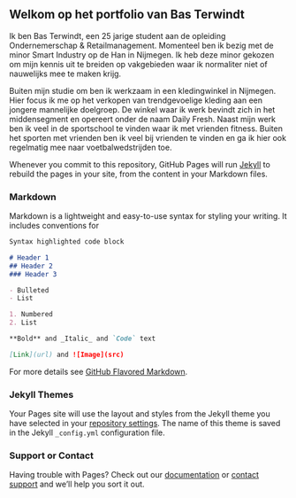 ## Welkom op het portfolio van Bas Terwindt 
Ik ben Bas Terwindt, een 25 jarige student aan de opleiding Ondernemerschap & Retailmanagement. Momenteel ben ik bezig met de minor Smart Industry op de Han in Nijmegen. Ik heb deze minor gekozen om mijn kennis uit te breiden op vakgebieden waar ik normaliter niet of nauwelijks mee te maken krijg. 

Buiten mijn studie om ben ik werkzaam in een kledingwinkel in Nijmegen. Hier focus ik me op het verkopen van trendgevoelige kleding aan een jongere mannelijke doelgroep. De winkel waar ik werk bevindt zich in het middensegment en opereert onder de naam Daily Fresh. Naast mijn werk ben ik veel in de sportschool te vinden waar ik met vrienden fitness. Buiten het sporten met vrienden ben ik veel bij vrienden te vinden en ga ik hier ook regelmatig mee naar voetbalwedstrijden toe. 

Whenever you commit to this repository, GitHub Pages will run [Jekyll](https://jekyllrb.com/) to rebuild the pages in your site, from the content in your Markdown files.

### Markdown

Markdown is a lightweight and easy-to-use syntax for styling your writing. It includes conventions for

```markdown
Syntax highlighted code block

# Header 1
## Header 2
### Header 3

- Bulleted
- List

1. Numbered
2. List

**Bold** and _Italic_ and `Code` text

[Link](url) and ![Image](src)
```

For more details see [GitHub Flavored Markdown](https://guides.github.com/features/mastering-markdown/).

### Jekyll Themes

Your Pages site will use the layout and styles from the Jekyll theme you have selected in your [repository settings](https://github.com/bas-terwindt/portfolio-3/settings). The name of this theme is saved in the Jekyll `_config.yml` configuration file.

### Support or Contact

Having trouble with Pages? Check out our [documentation](https://docs.github.com/categories/github-pages-basics/) or [contact support](https://github.com/contact) and we’ll help you sort it out.
